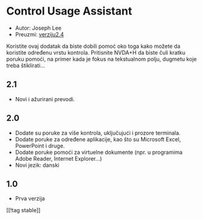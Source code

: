 # Control Usage Assistant #

* Autor: Joseph Lee
* Preuzmi: [verziju2.4][1]

Koristite ovaj dodatak da biste dobili pomoć oko toga kako možete da
koristite određenu vrstu kontrola. Pritisnite NVDA+H da biste čuli kratku
poruku pomoći, na primer kada je fokus na tekstualnom polju, dugmetu koje
treba štiklirati...

## 2.1 ##

* Novi i ažurirani prevodi.


## 2.0 ##

* Dodate su poruke za više kontrola, uključujući i prozore terminala.
* Dodate poruke za određene aplikacije, kao što su Microsoft Excel,
  PowerPoint i druge.
* Dodate poruke pomoći za virtuelne dokumente (npr. u programima Adobe
  Reader, Internet Explorer...)
* Novi jezik: danski


## 1.0 ##

* Prva verzija

[[!tag stable]]

[1]: http://addons.nvda-project.org/files/get.php?file=cua
